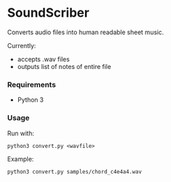 # SoundScriber

Converts audio files into human readable sheet music.

Currently:
* accepts .wav files
* outputs list of notes of entire file

### Requirements
* Python 3

### Usage

Run with:
```
python3 convert.py <wavfile>
```

Example:
```
python3 convert.py samples/chord_c4e4a4.wav
```
